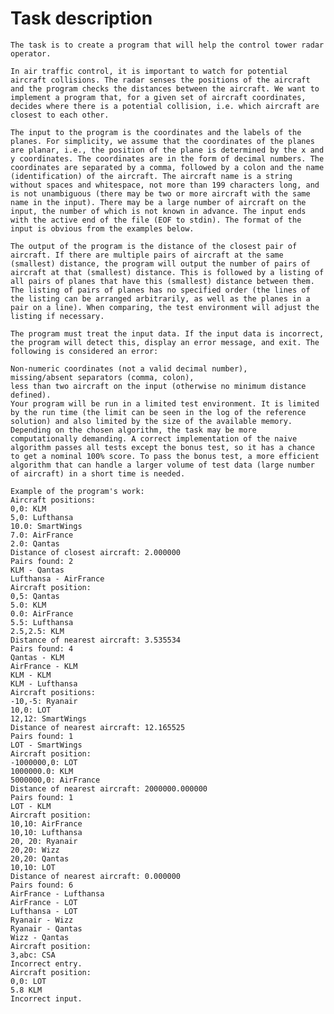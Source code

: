 # Task description
    The task is to create a program that will help the control tower radar operator.

    In air traffic control, it is important to watch for potential aircraft collisions. The radar senses the positions of the aircraft and the program checks the distances between the aircraft. We want to implement a program that, for a given set of aircraft coordinates, decides where there is a potential collision, i.e. which aircraft are closest to each other.

    The input to the program is the coordinates and the labels of the planes. For simplicity, we assume that the coordinates of the planes are planar, i.e., the position of the plane is determined by the x and y coordinates. The coordinates are in the form of decimal numbers. The coordinates are separated by a comma, followed by a colon and the name (identification) of the aircraft. The aircraft name is a string without spaces and whitespace, not more than 199 characters long, and is not unambiguous (there may be two or more aircraft with the same name in the input). There may be a large number of aircraft on the input, the number of which is not known in advance. The input ends with the active end of the file (EOF to stdin). The format of the input is obvious from the examples below.

    The output of the program is the distance of the closest pair of aircraft. If there are multiple pairs of aircraft at the same (smallest) distance, the program will output the number of pairs of aircraft at that (smallest) distance. This is followed by a listing of all pairs of planes that have this (smallest) distance between them. The listing of pairs of planes has no specified order (the lines of the listing can be arranged arbitrarily, as well as the planes in a pair on a line). When comparing, the test environment will adjust the listing if necessary.

    The program must treat the input data. If the input data is incorrect, the program will detect this, display an error message, and exit. The following is considered an error:

    Non-numeric coordinates (not a valid decimal number),
    missing/absent separators (comma, colon),
    less than two aircraft on the input (otherwise no minimum distance defined).
    Your program will be run in a limited test environment. It is limited by the run time (the limit can be seen in the log of the reference solution) and also limited by the size of the available memory. Depending on the chosen algorithm, the task may be more computationally demanding. A correct implementation of the naive algorithm passes all tests except the bonus test, so it has a chance to get a nominal 100% score. To pass the bonus test, a more efficient algorithm that can handle a larger volume of test data (large number of aircraft) in a short time is needed.

    Example of the program's work:
    Aircraft positions:
    0,0: KLM
    5,0: Lufthansa
    10.0: SmartWings
    7.0: AirFrance
    2.0: Qantas
    Distance of closest aircraft: 2.000000
    Pairs found: 2
    KLM - Qantas
    Lufthansa - AirFrance
    Aircraft position:
    0,5: Qantas
    5.0: KLM
    0.0: AirFrance
    5.5: Lufthansa
    2.5,2.5: KLM
    Distance of nearest aircraft: 3.535534
    Pairs found: 4
    Qantas - KLM
    AirFrance - KLM
    KLM - KLM
    KLM - Lufthansa
    Aircraft positions:
    -10,-5: Ryanair
    10,0: LOT
    12,12: SmartWings
    Distance of nearest aircraft: 12.165525
    Pairs found: 1
    LOT - SmartWings
    Aircraft position:
    -1000000,0: LOT
    1000000.0: KLM
    5000000,0: AirFrance
    Distance of nearest aircraft: 2000000.000000
    Pairs found: 1
    LOT - KLM
    Aircraft position:
    10,10: AirFrance
    10,10: Lufthansa
    20, 20: Ryanair
    20,20: Wizz
    20,20: Qantas
    10,10: LOT
    Distance of nearest aircraft: 0.000000
    Pairs found: 6
    AirFrance - Lufthansa
    AirFrance - LOT
    Lufthansa - LOT
    Ryanair - Wizz
    Ryanair - Qantas
    Wizz - Qantas
    Aircraft position:
    3,abc: CSA
    Incorrect entry.
    Aircraft position:
    0,0: LOT
    5.8 KLM
    Incorrect input.